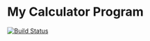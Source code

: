 # My Calculator Program
[![Build Status](https://app.travis-ci.com/github/NikitaGaikwad01/calc_example/builds/240959808)](https://app.travis-ci.com/github/NikitaGaikwad01/calc_example)

